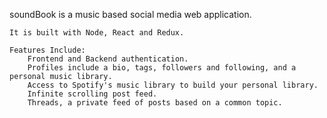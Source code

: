 soundBook is a music based social media web application.

    It is built with Node, React and Redux.
    
    Features Include: 
        Frontend and Backend authentication.
        Profiles include a bio, tags, followers and following, and a personal music library.
        Access to Spotify's music library to build your personal library.
        Infinite scrolling post feed.
        Threads, a private feed of posts based on a common topic.
    
